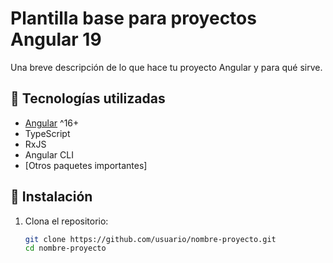 # Plantilla base para proyectos Angular 19

Una breve descripción de lo que hace tu proyecto Angular y para qué sirve.

## 🧰 Tecnologías utilizadas

- [Angular](https://angular.io/) ^16+
- TypeScript
- RxJS
- Angular CLI
- [Otros paquetes importantes]

## 🚀 Instalación

1. Clona el repositorio:
   ```bash
   git clone https://github.com/usuario/nombre-proyecto.git
   cd nombre-proyecto
